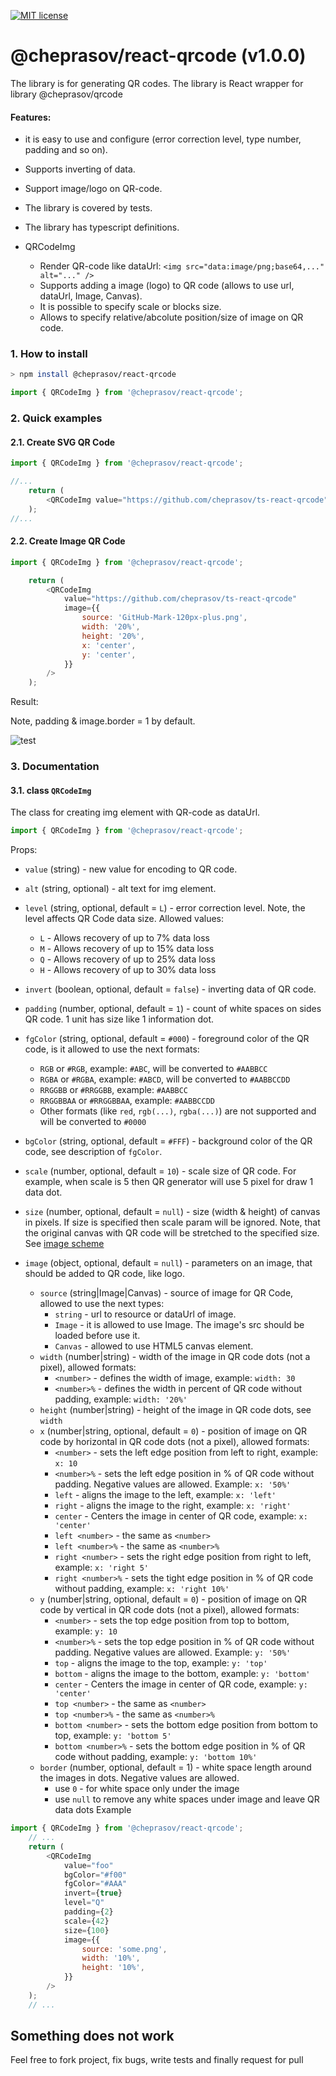 [![MIT license](http://img.shields.io/badge/license-MIT-brightgreen.svg)](http://opensource.org/licenses/MIT)

@cheprasov/react-qrcode (v1.0.0)
=========

The library is for generating QR codes. The library is React wrapper for library @cheprasov/qrcode

#### Features:
- it is easy to use and configure (error correction level, type number, padding and so on).
- Supports inverting of data.
- Support image/logo on QR-code.
- The library is covered by tests.
- The library has typescript definitions.

- QRCodeImg
    - Render QR-code like dataUrl: `<img src="data:image/png;base64,..." alt="..." />`
    - Supports adding a image (logo) to QR code (allows to use url, dataUrl, Image, Canvas).
    - It is possible to specify scale or blocks size.
    - Allows to specify relative/abcolute position/size of image on QR code.

### 1. How to install

```bash
> npm install @cheprasov/react-qrcode
```

```javascript
import { QRCodeImg } from '@cheprasov/react-qrcode';
```

### 2. Quick examples

#### 2.1. Create SVG QR Code
```javascript
import { QRCodeImg } from '@cheprasov/react-qrcode';

//...
    return (
        <QRCodeImg value="https://github.com/cheprasov/ts-react-qrcode" />
    );
//...

```

#### 2.2. Create Image QR Code
```javascript
import { QRCodeImg } from '@cheprasov/react-qrcode';

    return (
        <QRCodeImg
            value="https://github.com/cheprasov/ts-react-qrcode"
            image={{
                source: 'GitHub-Mark-120px-plus.png',
                width: '20%',
                height: '20%',
                x: 'center',
                y: 'center',
            }}
        />
    );
```

Result:

Note, padding & image.border = 1 by default.

![test](https://raw.githubusercontent.com/cheprasov/js-qrcode/master/qrcode_scheme.png)

### 3. Documentation

#### 3.1. class `QRCodeImg`

The class for creating img element with QR-code as dataUrl.

```javascript
import { QRCodeImg } from '@cheprasov/react-qrcode';
```

Props:
- `value` (string) - new value for encoding to QR code.
- `alt` (string, optional) - alt text for img element.
- `level` (string, optional, default = `L`) - error correction level. Note, the level affects QR Code data size. Allowed values:
    - `L` - Allows recovery of up to 7% data loss
    - `M` - Allows recovery of up to 15% data loss
    - `Q` - Allows recovery of up to 25% data loss
    - `H` - Allows recovery of up to 30% data loss

- `invert` (boolean, optional, default = `false`) - inverting data of QR code.
- `padding` (number, optional, default = `1`) - count of white spaces on sides QR code. 1 unit has size like 1 information dot.
- `fgColor` (string, optional, default = `#000`) - foreground color of the QR code, is it allowed to use the next formats:
    - `RGB` or `#RGB`, example: `#ABC`, will be converted to `#AABBCC`
    - `RGBA` or `#RGBA`, example: `#ABCD`, will be converted to `#AABBCCDD`
    - `RRGGBB` or `#RRGGBB`, example: `#AABBCC`
    - `RRGGBBAA` or `#RRGGBBAA`, example: `#AABBCCDD`
    - Other formats (like `red`, `rgb(...)`, `rgba(...)`) are not supported and will be converted to `#0000`
- `bgColor` (string, optional, default = `#FFF`) - background color of the QR code, see description of `fgColor`.
- `scale` (number, optional, default = `10`) - scale size of QR code. For example, when scale is 5 then QR generator will use 5 pixel for draw 1 data dot.
- `size` (number, optional, default = `null`) - size (width & height) of canvas in pixels. If size is specified then scale param will be ignored. Note, that the original canvas with QR code will be stretched to the specified size. See [image scheme](#23-qr-code-with-image)
- `image` (object, optional, default = `null`) - parameters on an image, that should be added to QR code, like logo.
    - `source` (string|Image|Canvas) - source of image for QR Code, allowed to use the next types:
        - `string` - url to resource or dataUrl of image.
        - `Image` - it is allowed to use Image. The image's src should be loaded before use it.
        - `Canvas` - allowed to use HTML5 canvas element.
    - `width` (number|string) - width of the image in QR code dots (not a pixel), allowed formats:
        - `<number>` - defines the width of image, example: `width: 30`
        - `<number>%` - defines the width in percent of QR code without padding, example: `width: '20%'`
    - `height` (number|string) - height of the image in QR code dots, see `width`
    - `x` (number|string, optional, default = `0`) - position of image on QR code by horizontal in QR code dots (not a pixel), allowed formats:
        - `<number>` - sets the left edge position from left to right, example: `x: 10`
        - `<number>%` - sets the left edge position in % of QR code without padding. Negative values are allowed. Example: `x: '50%'`
        - `left` -  aligns the image to the left, example: `x: 'left'`
        - `right` -  aligns the image to the right, example: `x: 'right'`
        - `center` - Centers the image in center of QR code,  example: `x: 'center'`
        - `left <number>` - the same as `<number>`
        - `left <number>%` - the same as `<number>%`
        - `right <number>` - sets the right edge position from right to left, example: `x: 'right 5'`
        - `right <number>%` - sets the tight edge position in % of QR code without padding, example: `x: 'right 10%'`
    - `y` (number|string, optional, default = `0`) - position of image on QR code by vertical in QR code dots (not a pixel), allowed formats:
        - `<number>` - sets the top edge position from top to bottom, example: `y: 10`
        - `<number>%` - sets the top edge position in % of QR code without padding. Negative values are allowed. Example: `y: '50%'`
        - `top` -  aligns the image to the top, example: `y: 'top'`
        - `bottom` -  aligns the image to the bottom, example: `y: 'bottom'`
        - `center` - Centers the image in center of QR code,  example: `y: 'center'`
        - `top <number>` - the same as `<number>`
        - `top <number>%` - the same as `<number>%`
        - `bottom <number>` - sets the bottom edge position from bottom to top, example: `y: 'bottom 5'`
        - `bottom <number>%` - sets the bottom edge position in % of QR code without padding, example: `y: 'bottom 10%'`
    - `border` (number, optional, default = 1) - white space length around the images in dots. Negative values are allowed.
        - use `0` - for white space only under the image
        - use `null` to remove any white spaces under image and leave QR data dots
Example
```javascript
import { QRCodeImg } from '@cheprasov/react-qrcode';
    // ...
    return (
        <QRCodeImg
            value="foo"
            bgColor="#f00"
            fgColor="#AAA"
            invert={true}
            level="Q"
            padding={2}
            scale={42}
            size={100}
            image={{
                source: 'some.png',
                width: '10%',
                height: '10%',
            }}
        />
    );
    // ...
```

## Something does not work

Feel free to fork project, fix bugs, write tests and finally request for pull
